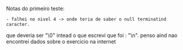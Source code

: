 Notas do primeiro teste:

	- falhei no nivel 4 -> onde teria de saber o null terminatind caracter.
que deveria ser "\0" intead o que escrevi que foi : "\n". penso aind nao encontrei dados sobre o exercicio na internet

